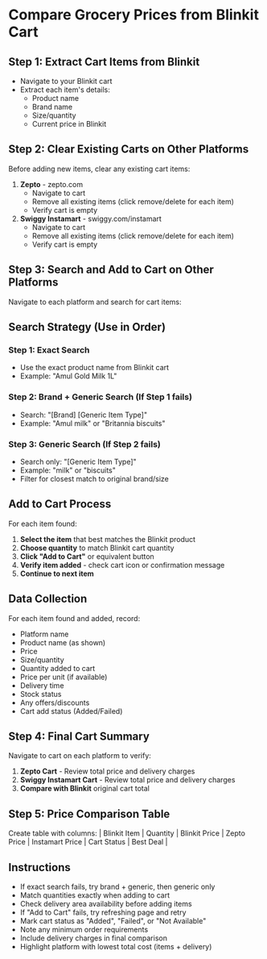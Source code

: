 # Compare Grocery Prices from Blinkit Cart

## Step 1: Extract Cart Items from Blinkit
- Navigate to your Blinkit cart
- Extract each item's details:
  - Product name
  - Brand name  
  - Size/quantity
  - Current price in Blinkit

## Step 2: Clear Existing Carts on Other Platforms
Before adding new items, clear any existing cart items:
1. **Zepto** - zepto.com
   - Navigate to cart
   - Remove all existing items (click remove/delete for each item)
   - Verify cart is empty
2. **Swiggy Instamart** - swiggy.com/instamart
   - Navigate to cart
   - Remove all existing items (click remove/delete for each item)
   - Verify cart is empty

## Step 3: Search and Add to Cart on Other Platforms
Navigate to each platform and search for cart items:

## Search Strategy (Use in Order)

### Step 1: Exact Search
- Use the exact product name from Blinkit cart
- Example: "Amul Gold Milk 1L"

### Step 2: Brand + Generic Search (If Step 1 fails)
- Search: "[Brand] [Generic Item Type]"
- Example: "Amul milk" or "Britannia biscuits"

### Step 3: Generic Search (If Step 2 fails)  
- Search only: "[Generic Item Type]"
- Example: "milk" or "biscuits"
- Filter for closest match to original brand/size

## Add to Cart Process
For each item found:
1. **Select the item** that best matches the Blinkit product
2. **Choose quantity** to match Blinkit cart quantity
3. **Click "Add to Cart"** or equivalent button
4. **Verify item added** - check cart icon or confirmation message
5. **Continue to next item**

## Data Collection
For each item found and added, record:
- Platform name
- Product name (as shown)
- Price
- Size/quantity
- Quantity added to cart
- Price per unit (if available)
- Delivery time
- Stock status
- Any offers/discounts
- Cart add status (Added/Failed)

## Step 4: Final Cart Summary
Navigate to cart on each platform to verify:
1. **Zepto Cart** - Review total price and delivery charges
2. **Swiggy Instamart Cart** - Review total price and delivery charges
3. **Compare with Blinkit** original cart total

## Step 5: Price Comparison Table
Create table with columns:
| Blinkit Item | Quantity | Blinkit Price | Zepto Price | Instamart Price | Cart Status | Best Deal |

## Instructions
- If exact search fails, try brand + generic, then generic only
- Match quantities exactly when adding to cart
- Check delivery area availability before adding items
- If "Add to Cart" fails, try refreshing page and retry
- Mark cart status as "Added", "Failed", or "Not Available"
- Note any minimum order requirements
- Include delivery charges in final comparison
- Highlight platform with lowest total cost (items + delivery)
